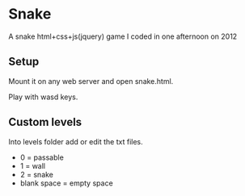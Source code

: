 # Snake
A snake html+css+js(jquery) game I coded in one afternoon on 2012

## Setup

Mount it on any web server and open snake.html.

Play with wasd keys.

## Custom levels

Into levels folder add or edit the txt files.

- 0 = passable
- 1 = wall
- 2 = snake
- blank space = empty space
